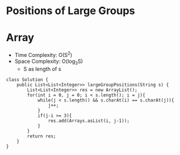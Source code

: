# Positions of Large Groups

# Array

- Time Complexity: O(S<sup>2</sup>)
- Space Complexity: O(log<sub>3</sub>S)
  - S as length of s

```
class Solution {
    public List<List<Integer>> largeGroupPositions(String s) {
        List<List<Integer>> res = new ArrayList();
        for(int i = 0, j = 0; i < s.length(); i = j){
            while(j < s.length() && s.charAt(i) == s.charAt(j)){
                j++;
            }
            if(j-i >= 3){
                res.add(Arrays.asList(i, j-1));
            }
        }
        return res;
    }
}
```
